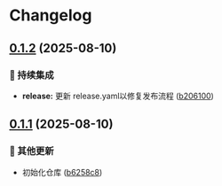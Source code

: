 # Changelog

## [0.1.2](https://github.com/wuliya336/pic-image-api/compare/v0.1.1...v0.1.2) (2025-08-10)


### 🎡 持续集成

* **release:** 更新 release.yaml以修复发布流程 ([b206100](https://github.com/wuliya336/pic-image-api/commit/b206100bbf7ac145d5fe7cc41e444720611b3ce5))

## [0.1.1](https://github.com/wuliya336/pic-image-api/compare/v0.1.0...v0.1.1) (2025-08-10)


### 🔧 其他更新

* 初始化仓库 ([b6258c8](https://github.com/wuliya336/pic-image-api/commit/b6258c8d13296a7d08c430ad61c64a4a70c01737))
